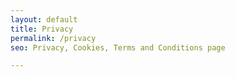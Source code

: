 ```yaml
---
layout: default
title: Privacy
permalink: /privacy
seo: Privacy, Cookies, Terms and Conditions page

---
```


